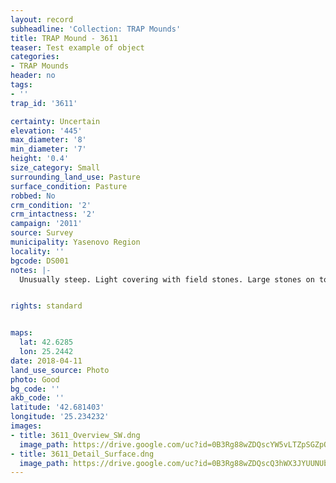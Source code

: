 ```yaml
---
layout: record
subheadline: 'Collection: TRAP Mounds'
title: TRAP Mound - 3611
teaser: Test example of object
categories:
- TRAP Mounds
header: no
tags:
- ''
trap_id: '3611'

certainty: Uncertain
elevation: '445'
max_diameter: '8'
min_diameter: '7'
height: '0.4'
size_category: Small
surrounding_land_use: Pasture
surface_condition: Pasture
robbed: No
crm_condition: '2'
crm_intactness: '2'
campaign: '2011'
source: Survey
municipality: Yasenovo Region
locality: ''
bgcode: DS001
notes: |-
  Unusually steep. Light covering with field stones. Large stones on top. Surface uneven, no visible robbers trenches.


rights: standard


maps:
  lat: 42.6285
  lon: 25.2442
date: 2018-04-11
land_use_source: Photo
photo: Good
bg_code: ''
akb_code: ''
latitude: '42.681403'
longitude: '25.234232'
images:
- title: 3611_Overview_SW.dng
  image_path: https://drive.google.com/uc?id=0B3Rg88wZDQscYW5vLTZpSGZpOFE
- title: 3611_Detail_Surface.dng
  image_path: https://drive.google.com/uc?id=0B3Rg88wZDQscQ3hWX3JYUUNUbU0
---
```

